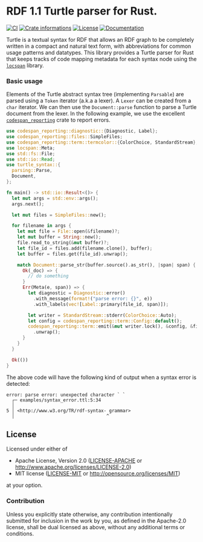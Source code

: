 # RDF 1.1 Turtle parser for Rust.

[![CI](https://github.com/timothee-haudebourg/turtle-syntax/workflows/Continuous%20Integration/badge.svg)](https://github.com/timothee-haudebourg/turtle-syntax/actions)
[![Crate informations](https://img.shields.io/crates/v/turtle-syntax.svg?style=flat-square)](https://crates.io/crates/turtle-syntax)
[![License](https://img.shields.io/crates/l/turtle-syntax.svg?style=flat-square)](https://github.com/timothee-haudebourg/turtle-syntax#license)
[![Documentation](https://img.shields.io/badge/docs-latest-blue.svg?style=flat-square)](https://docs.rs/turtle-syntax)

<!-- cargo-rdme start -->

Turtle is a textual syntax for RDF that allows an RDF graph to be completely
written in a compact and natural text form, with abbreviations for common
usage patterns and datatypes. This library provides a Turtle parser for Rust that keeps tracks of code mapping metadata for each syntax node using the [`locspan`](https://crates.io/crates/locspan) library.

### Basic usage

Elements of the Turtle abstract syntax tree (implementing `Parsable`)
are parsed using a `Token` iterator (a.k.a a lexer).
A `Lexer` can be created from a `char` iterator.
We can then use the `Document::parse` function to parse a Turtle document
from the lexer.
In the following example, we use the excellent [`codespan_reporting`](https://crates.io/crates/codespan-reporting) crate
to report errors.

```rust
use codespan_reporting::diagnostic::{Diagnostic, Label};
use codespan_reporting::files::SimpleFiles;
use codespan_reporting::term::termcolor::{ColorChoice, StandardStream};
use locspan::Meta;
use std::fs::File;
use std::io::Read;
use turtle_syntax::{
  parsing::Parse,
  Document,
};

fn main() -> std::io::Result<()> {
  let mut args = std::env::args();
  args.next();

  let mut files = SimpleFiles::new();

  for filename in args {
    let mut file = File::open(&filename)?;
    let mut buffer = String::new();
    file.read_to_string(&mut buffer)?;
    let file_id = files.add(filename.clone(), buffer);
    let buffer = files.get(file_id).unwrap();

    match Document::parse_str(buffer.source().as_str(), |span| span) {
      Ok(_doc) => {
        // do something
      }
      Err(Meta(e, span)) => {
        let diagnostic = Diagnostic::error()
          .with_message(format!("parse error: {}", e))
          .with_labels(vec![Label::primary(file_id, span)]);

        let writer = StandardStream::stderr(ColorChoice::Auto);
        let config = codespan_reporting::term::Config::default();
        codespan_reporting::term::emit(&mut writer.lock(), &config, &files, &diagnostic)
          .unwrap();
      }
    }
  }

  Ok(())
}
```

The above code will have the following kind of output when a syntax error is
detected:
```text
error: parse error: unexpected character ` `
  ┌─ examples/syntax_error.ttl:5:34
  │
5 │ <http://www.w3.org/TR/rdf-syntax- grammar>
  │                                  ^
```

<!-- cargo-rdme end -->

## License

Licensed under either of

 * Apache License, Version 2.0 ([LICENSE-APACHE](LICENSE-APACHE) or http://www.apache.org/licenses/LICENSE-2.0)
 * MIT license ([LICENSE-MIT](LICENSE-MIT) or http://opensource.org/licenses/MIT)

at your option.

### Contribution

Unless you explicitly state otherwise, any contribution intentionally submitted
for inclusion in the work by you, as defined in the Apache-2.0 license, shall be dual licensed as above, without any
additional terms or conditions.
